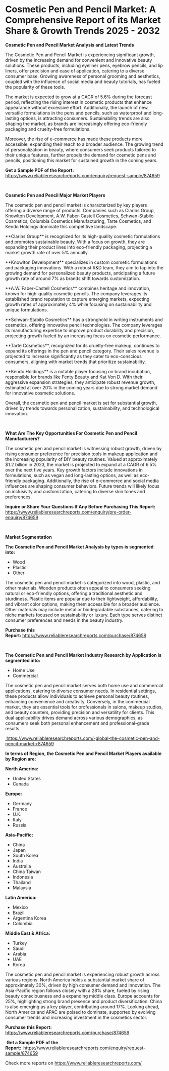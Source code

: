 <p><h1>Cosmetic Pen and Pencil Market: A Comprehensive Report of its Market Share & Growth Trends 2025 - 2032</h1></p><p><strong>Cosmetic Pen and Pencil Market Analysis and Latest Trends</strong></p>
<p><p>The Cosmetic Pen and Pencil Market is experiencing significant growth, driven by the increasing demand for convenient and innovative beauty solutions. These products, including eyeliner pens, eyebrow pencils, and lip liners, offer precision and ease of application, catering to a diverse consumer base. Growing awareness of personal grooming and aesthetics, coupled with the influence of social media and beauty tutorials, has fueled the popularity of these tools.</p><p>The market is expected to grow at a CAGR of 5.6% during the forecast period, reflecting the rising interest in cosmetic products that enhance appearance without excessive effort. Additionally, the launch of new, versatile formulations in the pens and pencils, such as waterproof and long-lasting options, is attracting consumers. Sustainability trends are also shaping the market, as brands are increasingly offering eco-friendly packaging and cruelty-free formulations.</p><p>Moreover, the rise of e-commerce has made these products more accessible, expanding their reach to a broader audience. The growing trend of personalization in beauty, where consumers seek products tailored to their unique features, further propels the demand for cosmetic pens and pencils, positioning this market for sustained growth in the coming years.</p></p>
<p><strong>Get a Sample PDF of the Report:&nbsp;</strong> <a href="https://www.reliableresearchreports.com/enquiry/request-sample/874659?utm_campaign=3020&utm_medium=2&utm_source=Github&utm_content=ia&utm_term=21032025&utm_id=cosmetic-pen-and-pencil">https://www.reliableresearchreports.com/enquiry/request-sample/874659</a></p>
<p>&nbsp;</p>
<p><strong>Cosmetic Pen and Pencil Major Market Players</strong></p>
<p><p>The cosmetic pen and pencil market is characterized by key players offering a diverse range of products. Companies such as Clarins Group, Knowlton Development, A.W. Faber-Castell Cosmetics, Schwan-Stabilo Cosmetics, Columbia Cosmetics Manufacturing, Tarte Cosmetics, and Kendo Holdings dominate this competitive landscape.</p><p>**Clarins Group** is recognized for its high-quality cosmetic formulations and promotes sustainable beauty. With a focus on growth, they are expanding their product lines into eco-friendly packaging, projecting a market growth rate of over 5% annually.</p><p>**Knowlton Development** specializes in custom cosmetic formulations and packaging innovations. With a robust R&D team, they aim to tap into the growing demand for personalized beauty products, anticipating a future growth rate of around 7% as brands shift towards customization.</p><p>**A.W. Faber-Castell Cosmetics** combines heritage and innovation, known for high-quality cosmetic pencils. The company leverages its established brand reputation to capture emerging markets, expecting growth rates of approximately 4% while focusing on sustainability and unique formulations.</p><p>**Schwan-Stabilo Cosmetics** has a stronghold in writing instruments and cosmetics, offering innovative pencil technologies. The company leverages its manufacturing expertise to improve product durability and precision, projecting growth fueled by an increasing focus on cosmetic performance.</p><p>**Tarte Cosmetics**, recognized for its cruelty-free makeup, continues to expand its offerings in the pen and pencil category. Their sales revenue is projected to increase significantly as they cater to eco-conscious consumers, aligning with market trends that prioritize sustainability.</p><p>**Kendo Holdings** is a notable player focusing on brand incubation, responsible for brands like Fenty Beauty and Kat Von D. With their aggressive expansion strategies, they anticipate robust revenue growth, estimated at over 20% in the coming years due to strong market demand for innovative cosmetic solutions.</p><p>Overall, the cosmetic pen and pencil market is set for substantial growth, driven by trends towards personalization, sustainability, and technological innovation.</p></p>
<p>&nbsp;</p>
<p><strong>What Are The Key Opportunities For Cosmetic Pen and Pencil Manufacturers?</strong></p>
<p><p>The cosmetic pen and pencil market is witnessing robust growth, driven by rising consumer preference for precision tools in makeup application and the increasing popularity of DIY beauty routines. Valued at approximately $1.2 billion in 2023, the market is projected to expand at a CAGR of 6.5% over the next five years. Key growth factors include innovations in formulations, such as vegan and long-lasting options, as well as eco-friendly packaging. Additionally, the rise of e-commerce and social media influences are shaping consumer behaviors. Future trends will likely focus on inclusivity and customization, catering to diverse skin tones and preferences.</p></p>
<p><strong>Inquire or Share Your Questions If Any Before Purchasing This Report:</strong> <a href="https://www.reliableresearchreports.com/enquiry/pre-order-enquiry/874659?utm_campaign=3020&utm_medium=2&utm_source=Github&utm_content=ia&utm_term=21032025&utm_id=cosmetic-pen-and-pencil">https://www.reliableresearchreports.com/enquiry/pre-order-enquiry/874659</a></p>
<p>&nbsp;</p>
<p><strong>Market Segmentation</strong></p>
<p><strong>The Cosmetic Pen and Pencil Market Analysis by types is segmented into:</strong></p>
<p><ul><li>Wood</li><li>Plastic</li><li>Other</li></ul></p>
<p><p>The cosmetic pen and pencil market is categorized into wood, plastic, and other materials. Wooden products often appeal to consumers seeking natural or eco-friendly options, offering a traditional aesthetic and sturdiness. Plastic items are popular due to their lightweight, affordability, and vibrant color options, making them accessible for a broader audience. Other materials may include metal or biodegradable substances, catering to niche markets focused on sustainability or luxury. Each type serves distinct consumer preferences and needs in the beauty industry.</p></p>
<p><strong>Purchase this Report:&nbsp;</strong><a href="https://www.reliableresearchreports.com/purchase/874659?utm_campaign=3020&utm_medium=2&utm_source=Github&utm_content=ia&utm_term=21032025&utm_id=cosmetic-pen-and-pencil">https://www.reliableresearchreports.com/purchase/874659</a></p>
<p>&nbsp;</p>
<p><strong>The Cosmetic Pen and Pencil Market Industry Research by Application is segmented into:</strong></p>
<p><ul><li>Home Use</li><li>Commercial</li></ul></p>
<p><p>The cosmetic pen and pencil market serves both home use and commercial applications, catering to diverse consumer needs. In residential settings, these products allow individuals to achieve personal beauty routines, enhancing convenience and creativity. Conversely, in the commercial market, they are essential tools for professionals in salons, makeup studios, and beauty counters, providing precision and versatility for clients. This dual applicability drives demand across various demographics, as consumers seek both personal enhancement and professional-grade results.</p></p>
<p><a href="https://www.reliableresearchreports.com/-global-the-cosmetic-pen-and-pencil-market-r874659?utm_campaign=3020&utm_medium=2&utm_source=Github&utm_content=ia&utm_term=21032025&utm_id=cosmetic-pen-and-pencil">&nbsp;https://www.reliableresearchreports.com/-global-the-cosmetic-pen-and-pencil-market-r874659</a></p>
<p><strong>In terms of Region, the Cosmetic Pen and Pencil Market Players available by Region are:</strong></p>
<p>
    <p> <strong> North America: </strong>
        <ul>
            <li>United States</li>
            <li>Canada</li>
        </ul>
        </p> 
    <p> <strong> Europe: </strong>
        <ul>
            <li>Germany</li>
            <li>France</li>
            <li>U.K.</li>
            <li>Italy</li>
            <li>Russia</li>
        </ul>
        </p> 
    <p> <strong> Asia-Pacific: </strong>
        <ul>
            <li>China</li>
            <li>Japan</li>
            <li>South Korea</li>
            <li>India</li>
            <li>Australia</li>
            <li>China Taiwan</li>
            <li>Indonesia</li>
            <li>Thailand</li>
            <li>Malaysia</li>
        </ul>
        </p> 
    <p> <strong> Latin America: </strong>
        <ul>
            <li>Mexico</li>
            <li>Brazil</li>
            <li>Argentina Korea</li>
            <li>Colombia</li>
        </ul>
        </p> 
    <p> <strong> Middle East & Africa: </strong>
        <ul>
            <li>Turkey</li>
            <li>Saudi</li>
            <li>Arabia</li>
            <li>UAE</li>
            <li>Korea</li>
        </ul>
    </p>
    </p>
<p><p>The cosmetic pen and pencil market is experiencing robust growth across various regions. North America holds a substantial market share of approximately 30%, driven by high consumer demand and innovation. The Asia-Pacific region follows closely with a 28% share, fueled by rising beauty consciousness and a expanding middle class. Europe accounts for 25%, highlighting strong brand presence and product diversification. China is also emerging as a key player, contributing around 17%. Looking ahead, North America and APAC are poised to dominate, supported by evolving consumer trends and increasing investment in the cosmetics sector.</p></p>
<p><strong>Purchase this Report: </strong><a href="https://www.reliableresearchreports.com/purchase/874659?utm_campaign=3020&utm_medium=2&utm_source=Github&utm_content=ia&utm_term=21032025&utm_id=cosmetic-pen-and-pencil">https://www.reliableresearchreports.com/purchase/874659</a></p>
<p>&nbsp;<strong>Get a Sample PDF of the Report:&nbsp;&nbsp;</strong><a href="https://www.reliableresearchreports.com/enquiry/request-sample/874659?utm_campaign=3020&utm_medium=2&utm_source=Github&utm_content=ia&utm_term=21032025&utm_id=cosmetic-pen-and-pencil">https://www.reliableresearchreports.com/enquiry/request-sample/874659</a></p>
<p><strong></strong></p>
<p>Check more reports on <a href="https://www.reliableresearchreports.com/?utm_campaign=3020&utm_medium=2&utm_source=Github&utm_content=ia&utm_term=21032025&utm_id=cosmetic-pen-and-pencil">https://www.reliableresearchreports.com/</a></p>